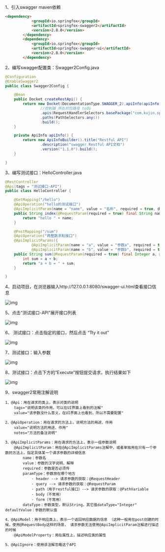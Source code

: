 1、引入swagger maven依赖

```html
<dependency>
			<groupId>io.springfox</groupId>
			<artifactId>springfox-swagger2</artifactId>
			<version>2.8.0</version>
		</dependency>
		<dependency>
			<groupId>io.springfox</groupId>
			<artifactId>springfox-swagger-ui</artifactId>
			<version>2.8.0</version>
		</dependency>
```

2、编写swagger配置类：Swagger2Config.java

```java
@Configuration
@EnableSwagger2
public class Swagger2Config {

    @Bean
    public Docket createRestApi() {
        return new Docket(DocumentationType.SWAGGER_2).apiInfo(apiInfo()).select()
            	//控制器 所在的包路径 todo
                .apis(RequestHandlerSelectors.basePackage("com.kujin.springboot_fileupload.controller"))
                .paths(PathSelectors.any())
                .build();
    }

    private ApiInfo apiInfo() {
        return new ApiInfoBuilder().title("Restful API")
                .description("swagger Restful API文档")
                .version("1.1.0").build();
    }

}
```

3、编写测试接口：HelloController.java

```java
@RestController
@Api(tags = "测试接口-API")
public class HelloController {

    @GetMapping("/hello")
    @ApiOperation("hello的测试接口")
    @ApiImplicitParam(name = "name", value = "名称", required = true, dataType = "String")
    public String index(@RequestParam(required = true) final String name) {
        return "hello " + name;
    }

    @PostMapping("/sum")
    @ApiOperation("两整数求和接口")
    @ApiImplicitParams({
            @ApiImplicitParam(name = "a", value = "参数a", required = true, dataType = "int"),
            @ApiImplicitParam(name = "b", value = "参数b", required = true, dataType = "int") })
    public String sum(@RequestParam(required = true) final Integer a, @RequestParam(required = true) final Integer b) {
        int sum = a + b;
        return "a + b = " + sum;
    }

}
```

4、启动项目，在浏览器输入http://127.0.0.1:8080/swagger-ui.html查看接口信息

![img](https://img-blog.csdnimg.cn/20181026152723782.png?x-oss-process=image/watermark,type_ZmFuZ3poZW5naGVpdGk,shadow_10,text_aHR0cHM6Ly9ibG9nLmNzZG4ubmV0L0xEWTEwMTY=,size_27,color_FFFFFF,t_70)

5、点击“测试接口-API”展开接口列表

![img](https://img-blog.csdnimg.cn/20181026152946118.png?x-oss-process=image/watermark,type_ZmFuZ3poZW5naGVpdGk,shadow_10,text_aHR0cHM6Ly9ibG9nLmNzZG4ubmV0L0xEWTEwMTY=,size_27,color_FFFFFF,t_70)

6、 测试接口：点击指定的接口，然后点击 “Tty it out”

![img](https://img-blog.csdnimg.cn/2018102615315931.png?x-oss-process=image/watermark,type_ZmFuZ3poZW5naGVpdGk,shadow_10,text_aHR0cHM6Ly9ibG9nLmNzZG4ubmV0L0xEWTEwMTY=,size_27,color_FFFFFF,t_70)

 7、测试接口：输入参数

![img](https://img-blog.csdnimg.cn/20181026153335621.png?x-oss-process=image/watermark,type_ZmFuZ3poZW5naGVpdGk,shadow_10,text_aHR0cHM6Ly9ibG9nLmNzZG4ubmV0L0xEWTEwMTY=,size_27,color_FFFFFF,t_70)

8、测试接口：点击下方的“Execute”按钮提交请求，执行结果如下

![img](https://img-blog.csdnimg.cn/20181026153611907.png?x-oss-process=image/watermark,type_ZmFuZ3poZW5naGVpdGk,shadow_10,text_aHR0cHM6Ly9ibG9nLmNzZG4ubmV0L0xEWTEwMTY=,size_27,color_FFFFFF,t_70)

9、swagger2常用注解说明

```properties
1、@Api：用在请求的类上，表示对类的说明
    tags="说明该类的作用，可以在UI界面上看到的注解" 
    value="该参数没什么意义，在UI界面上也看到，所以不需要配置" 
 
2、@ApiOperation：用在请求的方法上，说明方法的用途、作用 
    value="说明方法的用途、作用" 
    notes="方法的备注说明" 
 
3、@ApiImplicitParams：用在请求的方法上，表示一组参数说明 
    @ApiImplicitParam：用在@ApiImplicitParams注解中，或者单独用在只有一个参数的方法上，指定具体某一个请求参数的详细信息 
        name：参数名 
        value：参数的汉字说明、解释 
        required：参数是否必须传 
        paramType：参数放在哪个地方 
            · header --> 请求参数的获取：@RequestHeader 
            · query --> 请求参数的获取：@RequestParam 
            · path（用于restful接口）--> 请求参数的获取：@PathVariable 
            · body（不常用） 
            · form（不常用） 
        dataType：参数类型，默认String，其它值dataType="Integer" defaultValue：参数的默认值 
 
4、@ApiModel：用于响应类上，表示一个返回响应数据的信息 （这种一般用在post创建的时候，使用@RequestBody这样的场景， 请求参数无法使用@ApiImplicitParam注解进行描述的时候
    @ApiModelProperty：用在属性上，描述响应类的属性
 
5、@ApiIgnore：使用该注解忽略这个API
```

